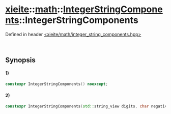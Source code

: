 # [xieite](../../../../../../xieite.md)\:\:[math](../../../../../../math.md)\:\:[IntegerStringComponents](../../../../integer_string_components.md)\:\:IntegerStringComponents
Defined in header [<xieite/math/integer_string_components.hpp>](../../../../../../../include/xieite/math/integer_string_components.hpp)

&nbsp;

## Synopsis
#### 1)
```cpp
constexpr IntegerStringComponents() noexcept;
```
#### 2)
```cpp
constexpr IntegerStringComponents(std::string_view digits, char negative, char positive, char point, char exponent) noexcept;
```
